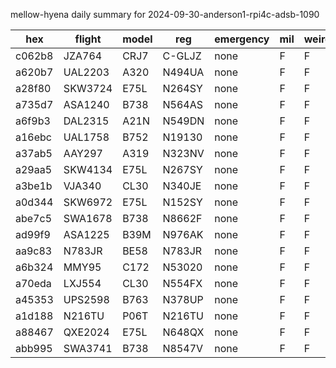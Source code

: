 mellow-hyena daily summary for 2024-09-30-anderson1-rpi4c-adsb-1090

|hex|flight|model|reg|emergency|mil|weirdo|
|--|--|--|--|--|--|--|
|c062b8|JZA764|CRJ7|C-GLJZ|none|F|F|
|a620b7|UAL2203|A320|N494UA|none|F|F|
|a28f80|SKW3724|E75L|N264SY|none|F|F|
|a735d7|ASA1240|B738|N564AS|none|F|F|
|a6f9b3|DAL2315|A21N|N549DN|none|F|F|
|a16ebc|UAL1758|B752|N19130|none|F|F|
|a37ab5|AAY297|A319|N323NV|none|F|F|
|a29aa5|SKW4134|E75L|N267SY|none|F|F|
|a3be1b|VJA340|CL30|N340JE|none|F|F|
|a0d344|SKW6972|E75L|N152SY|none|F|F|
|abe7c5|SWA1678|B738|N8662F|none|F|F|
|ad99f9|ASA1225|B39M|N976AK|none|F|F|
|aa9c83|N783JR|BE58|N783JR|none|F|F|
|a6b324|MMY95|C172|N53020|none|F|F|
|a70eda|LXJ554|CL30|N554FX|none|F|F|
|a45353|UPS2598|B763|N378UP|none|F|F|
|a1d188|N216TU|P06T|N216TU|none|F|F|
|a88467|QXE2024|E75L|N648QX|none|F|F|
|abb995|SWA3741|B738|N8547V|none|F|F|
